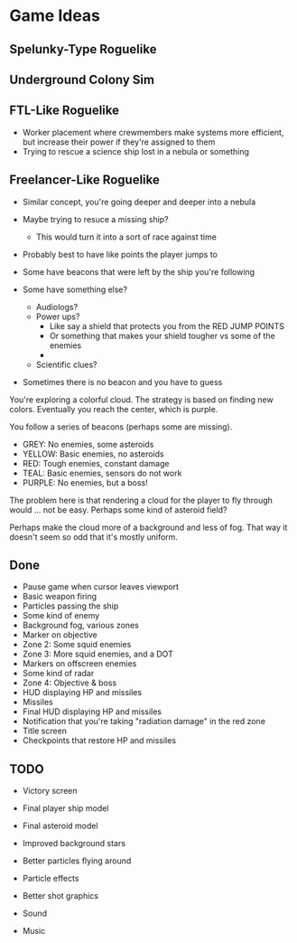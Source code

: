 # Game Ideas

## Spelunky-Type Roguelike

## Underground Colony Sim

## FTL-Like Roguelike
* Worker placement where crewmembers make systems more efficient, but increase their power if they're assigned to them
* Trying to rescue a science ship lost in a nebula or something

## Freelancer-Like Roguelike
* Similar concept, you're going deeper and deeper into a nebula
* Maybe trying to resuce a missing ship?
  * This would turn it into a sort of race against time

* Probably best to have like points the player jumps to
* Some have beacons that were left by the ship you're following
* Some have something else?
  * Audiologs?
  * Power ups?
    * Like say a shield that protects you from the RED JUMP POINTS
    * Or something that makes your shield tougher vs some of the enemies
    *
  * Scientific clues?
* Sometimes there is no beacon and you have to guess

You're exploring a colorful cloud. The strategy is based on finding new colors. Eventually you reach the center, which is purple.

You follow a series of beacons (perhaps some are missing).

* GREY: No enemies, some asteroids
* YELLOW: Basic enemies, no asteroids
* RED: Tough enemies, constant damage
* TEAL: Basic enemies, sensors do not work
* PURPLE: No enemies, but a boss!

The problem here is that rendering a cloud for the player to fly through would ... not be easy. Perhaps some kind of asteroid field?

Perhaps make the cloud more of a background and less of fog. That way it doesn't seem so odd that it's mostly uniform.

## Done
* Pause game when cursor leaves viewport
* Basic weapon firing
* Particles passing the ship
* Some kind of enemy
* Background fog, various zones
* Marker on objective
* Zone 2: Some squid enemies
* Zone 3: More squid enemies, and a DOT
* Markers on offscreen enemies
* Some kind of radar
* Zone 4: Objective & boss
* HUD displaying HP and missiles
* Missiles
* Final HUD displaying HP and missiles
* Notification that you're taking "radiation damage" in the red zone
* Title screen
* Checkpoints that restore HP and missiles

## TODO
* Victory screen

* Final player ship model
* Final asteroid model
* Improved background stars
* Better particles flying around
* Particle effects
* Better shot graphics
* Sound
* Music
